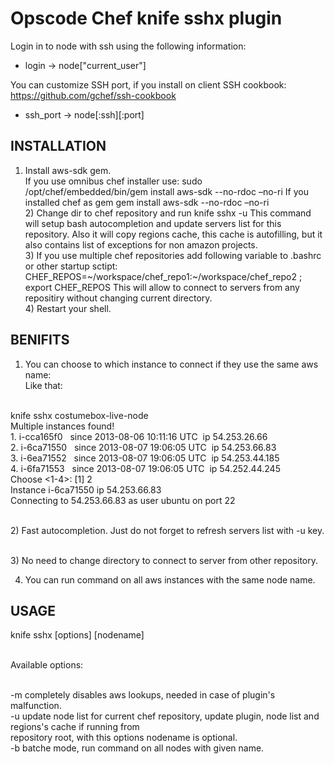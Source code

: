 Opscode Chef knife sshx plugin 
==========

Login in to node with ssh using the following information:

* login -> node["current_user"]

You can customize SSH port, if you install on client SSH cookbook: https://github.com/gchef/ssh-cookbook

* ssh_port -> node[:ssh][:port]


INSTALLATION
------------
1) Install aws-sdk gem. <br>
If you  use omnibus chef installer use:
sudo /opt/chef/embedded/bin/gem install aws-sdk --no-rdoc –no-ri
If you installed chef as gem
gem install aws-sdk --no-rdoc –no-ri
<br>2) Change dir to chef repository and run
knife sshx -u
This command will setup bash autocompletion and update servers list for this repository. Also it will copy regions cache, this cache is autofilling, but it also contains list of exceptions for non amazon projects. 
<br>3) If you use multiple chef repositories add following variable to .bashrc or other startup sctipt:
<br>CHEF_REPOS=~/workspace/chef_repo1:~/workspace/chef_repo2 ; export CHEF_REPOS
This will allow to connect to servers from any repositiry without changing current directory.
<br> 4) Restart your shell.

BENIFITS
--------
1) You can choose to which instance to connect if they use the same aws name:
<br>Like that:

<br>knife sshx costumebox-live-node
<br>Multiple instances found!
<br>1. i-cca165f0   since 2013-08-06 10:11:16 UTC  ip 54.253.26.66
<br>2. i-6ca71550   since 2013-08-07 19:06:05 UTC  ip 54.253.66.83
<br>3. i-6ea71552   since 2013-08-07 19:06:05 UTC  ip 54.253.44.185
<br>4. i-6fa71553   since 2013-08-07 19:06:05 UTC  ip 54.252.44.245
<br>Choose <1-4>: [1] 2
<br>Instance i-6ca71550 ip 54.253.66.83
<br>Connecting to 54.253.66.83 as user ubuntu on port 22

<br>2) Fast autocompletion. Just do not forget to refresh servers list with -u key.

<br>3) No need to change directory to connect to server from other repository.

4) You can run command on all aws instances with the same node name.

USAGE
-----
knife sshx [options] [nodename]

<br>Available options:

<br> -m      completely disables aws lookups, needed in case of plugin's malfunction.
<br> -u      update node list for current chef repository, update plugin, node list and regions's cache if running from    <br>             repository root, with this options nodename is optional.
<br> -b      batche mode,  run command on all nodes with given name. 	
